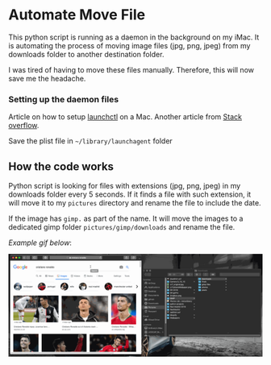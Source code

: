# Automate Move File

This python script is running as a daemon in the background on my iMac. It is automating the process of moving image files (jpg, png, jpeg) from my downloads folder to another destination folder.

I was tired of having to move these files manually. Therefore, this will now save me the headache. 

### Setting up the daemon files
Article on how to setup [launchctl](https://medium.com/@chetcorcos/a-simple-launchd-tutorial-9fecfcf2dbb3) on a Mac. Another article from [Stack overflow](https://stackoverflow.com/questions/29338066/mac-osx-execute-a-python-script-at-startup).

Save the plist file in `~/library/launchagent` folder

## How the code works

Python script is looking for files with extensions (jpg, png, jpeg) in my downloads folder every 5 seconds. If it finds a file with such extension, it will move it to my `pictures` directory and rename the file to include the date. 

If the image has `gimp.` as part of the name. It will move the images to a dedicated gimp folder `pictures/gimp/downloads` and rename the file.

*Example gif below*:

![moveFiles](./images/pythonMoveFiles.gif)